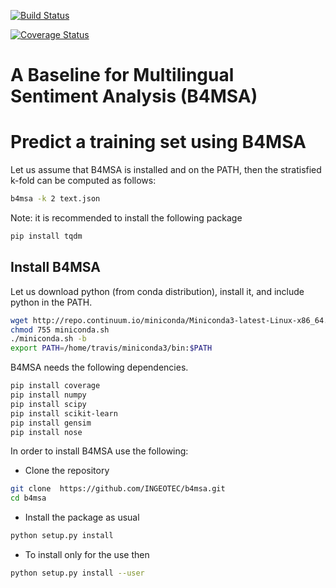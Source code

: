 [![Build Status](https://travis-ci.org/INGEOTEC/b4msa.svg?branch=master)](https://travis-ci.org/INGEOTEC/b4msa)

[![Coverage Status](https://coveralls.io/repos/github/INGEOTEC/b4msa/badge.svg?branch=master)](https://coveralls.io/github/INGEOTEC/b4msa?branch=master)

# A Baseline for Multilingual Sentiment Analysis (B4MSA) #

# Predict a training set using B4MSA #

Let us assume that B4MSA is installed and on the PATH, then the
stratisfied k-fold can be computed as follows:

```bash
b4msa -k 2 text.json
```

Note: it is recommended to install the following package

```bash
pip install tqdm
```

## Install B4MSA ##

Let us download python (from conda distribution), install it, and include python
in the PATH.

```bash   
wget http://repo.continuum.io/miniconda/Miniconda3-latest-Linux-x86_64.sh -O miniconda.sh
chmod 755 miniconda.sh
./miniconda.sh -b
export PATH=/home/travis/miniconda3/bin:$PATH
```

B4MSA needs the following dependencies.

```bash
pip install coverage
pip install numpy
pip install scipy
pip install scikit-learn
pip install gensim
pip install nose
```

In order to install B4MSA use the following:
* Clone the repository  
```bash   
git clone  https://github.com/INGEOTEC/b4msa.git
cd b4msa
```

* Install the package as usual  
```bash   
python setup.py install
```

* To install only for the use then  
```bash   
python setup.py install --user
```



